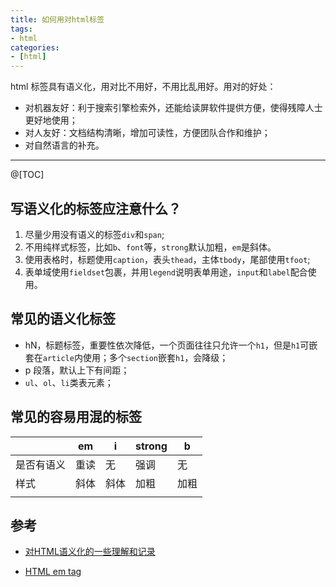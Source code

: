```yaml
---
title: 如何用对html标签
tags:
- html
categories:
- [html]
---
```


html 标签具有语义化，用对比不用好，不用比乱用好。用对的好处：

- 对机器友好：利于搜索引擎检索外，还能给读屏软件提供方便，使得残障人士更好地使用；
- 对人友好：文档结构清晰，增加可读性，方便团队合作和维护；
- 对自然语言的补充。

<!--more-->
***
@[TOC]

## 写语义化的标签应注意什么？

1. 尽量少用没有语义的标签`div`和`span`;
2. 不用纯样式标签，比如`b`、`font`等，`strong`默认加粗，`em`是斜体。
3. 使用表格时，标题使用`caption`，表头`thead`，主体`tbody`，尾部使用`tfoot`;
4. 表单域使用`fieldset`包裹，并用`legend`说明表单用途，`input`和`label`配合使用。

## 常见的语义化标签

- hN，标题标签，重要性依次降低，一个页面往往只允许一个`h1`，但是`h1`可嵌套在`article`内使用；多个`section`嵌套`h1`，会降级；
- p 段落，默认上下有间距；
- `ul`、`ol`、`li`类表元素；

## 常见的容易用混的标签

|            | em   | i    | strong | b    |
| ---------- | ---- | ---- | ------ | ---- |
| 是否有语义 | 重读 | 无   | 强调   | 无   |
| 样式       | 斜体 | 斜体 | 加粗   | 加粗 |
|            |      |      |        |      |

## 参考
- [对HTML语义化的一些理解和记录](https://juejin.im/post/5ae029bcf265da0b7155f15d)

- [HTML em tag](https://www.w3docs.com/learn-html/html-em-tag.html)
